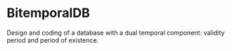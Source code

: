 # BitemporalDB
Design and coding of a database with a dual temporal component: validity period and period of existence.
